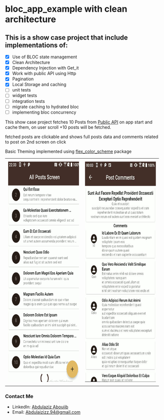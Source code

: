 # bloc_app_example with clean architecture 

## This is a show case project that include implementations of:


* [x] Use of BLOC state management
* [x] Clean Architecture 
* [x] Dependency Injection with Get_it
* [x] Work with public API using Http
* [x] Pagination
* [x] Local Storage and caching 
* [ ] unit tests
* [ ] widget tests
* [ ] integration tests
* [ ] migrate caching to hydrated bloc
* [ ] implementing bloc concurrency

This show case project fetches 10 Posts from [Public API](https://jsonplaceholder.typicode.com/) on app start and cache them, on user scroll +10 posts will be fetched. 

fetched posts are clickable and shows full posts data and comments related to post on 2nd screen on click

Basic Theming implemented using [flex_color_scheme](https://pub.dev/packages/flex_color_scheme) package

<table>
  <tr>
    <td style="padding:10px">
      <img src="paginated_posts.gif" width="375" height="720">
    </td>
    <td style="padding:10px">
      <img src="post_details.JPG" width="375" height="720">
    </td>
  </tr>
</table>


### Contact Me
- LinkedIn: [Abdulaziz Aboujib](https://www.linkedin.com/in/abdul-aziz-aboujib-5a34461b2/)
- Email: Abdulaizizz.94@gmail.com
